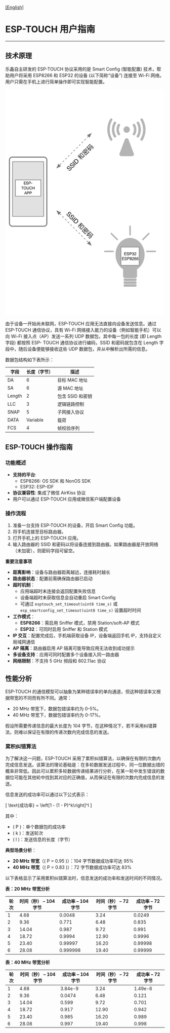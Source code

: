 [[English]](esptouch-user-guide-en.md)

# ESP-TOUCH 用户指南

---

## 技术原理

乐鑫自主研发的 ESP-TOUCH 协议采⽤的是 Smart Config (智能配置) 技术，帮助用户将采用 ESP8266 和 ESP32 的设备 (以下简称“设备”) 连接至 Wi-Fi 网络。用户只需在⼿机上进行简单操作即可实现智能配置。

![ESP-TOUCH 技术信息传输过程](images/esptouch-app-flow-cn.png)

由于设备一开始尚未联网，ESP-TOUCH 应用无法直接向设备发送信息。通过 ESP-TOUCH 通信协议，具有 Wi-Fi 网络接入能力的设备（例如智能手机）可以向 Wi-Fi 接入点（AP）发送一系列 UDP 数据包，其中每一包的长度 (即 Length 字段) 都按照 ESP- TOUCH 通信协议进⾏编码，SSID 和密码就包含在 Length 字段中，随后设备便能够接收这些 UDP 数据包，并从中解析出所需的信息。

数据包结构如下表所示：

| 字段    | 长度（字节）     | 描述                                |
|--------|----------------|-------------------------------------|
| DA     | 6              | 目标 MAC 地址                        |
| SA     | 6              | 源 MAC 地址                          |
| Length | 2              | 包含 SSID 和密钥                      |
| LLC    | 3              | 逻辑链路控制                          |
| SNAP   | 5              | 子网接入协议                          |
| DATA   | Variable       | 载荷                                 |
| FCS    | 4              | 帧校验序列                            |


## ESP-TOUCH 操作指南

### 功能概述

- **支持的平台**:  
  - ESP8266: OS SDK 和 NonOS SDK
  - ESP32: ESP-IDF
- **协议兼容性**: 集成了微信 AirKiss 协议
- 用户可以通过 ESP-TOUCH 应用或微信客户端配置设备

### 操作流程

1. 准备一台支持 ESP-TOUCH 的设备，开启 Smart Config 功能。
2. 将手机连接至目标路由器。
3. 打开手机上的 ESP-TOUCH 应用。
4. 输入路由器的 SSID 和密码以将设备连接到路由器。如果路由器是开放网络（未加密），则密码字段可留空。

**重要注意事项**

- **距离影响**：设备与路由器距离越远，连接耗时越长
- **路由器状态**：配置前需确保路由器已启动
- **超时机制**：
  - 应用端超时未连接会返回配置失败信息
  - 设备端超时未获取信息会自动重启 Smart Config
  - 可通过 `esptouch_set_timeout(uint8 time_s)` 或 `esp_smartconfig_set_timeout(uint8 time_s)` 设置超时时间
- **工作模式**：
  - **ESP8266**：需启用 Sniffer 模式，禁用 Station/soft-AP 模式
  - **ESP32**：可同时启用 Sniffer 和 Station 模式
- **IP 交互**：配置完成后，手机端获取设备 IP，设备端返回手机 IP，支持自定义局域网通信
- **AP 隔离**：路由器启用 AP 隔离可能导致应用无法收到成功提示
- **多设备支持**：应用可同时配置多个设备接入同一路由器
- **网络限制**：不支持 5 GHz 频段和 802.11ac 协议

## 性能分析

ESP-TOUCH 的通信模型可以抽象为某种错误率的单向通道，但这种错误率又根据带宽的不同而有所不同。通常：

- 20 MHz 带宽下，数据包错误率约为 0-5%。
- 40 MHz 带宽下，数据包错误率约为 0-17%。

假设所需要传递信息的最大长度为 104 字节，在这种情况下，若不采用纠错算法，则难以保证在有限的传递次数内完成信息的发送。

### 累积纠错算法

为了解决这一问题，ESP-TOUCH 采用了累积纠错算法，以确保在有限的次数内完成信息发送。该算法的理论基础是：在多轮数据发送过程中，同一位数据出错的概率非常低。因此可以累积多轮数据传递结果进行分析，在某一轮中发生错误的数据位可能在其他轮中找到其对应的正确值，从而保证在有限的次数内完成信息的发送。

信息发送的成功率可以通过以下公式表示：

\[ \text{成功率} = \left[1 - (1 - P)^k\right]^l \]

其中：
- \( P \)：单个数据包的成功率
- \( k \)：发送轮次
- \( l \)：发送信息的长度（字节）

**典型场景分析**：
- **20 MHz 带宽**（\( P = 0.95 \)）：104 字节数据成功率可达 95%
- **40 MHz 带宽**（\( P = 0.83 \)）：72 字节数据成功率可达 83%

以下表格显示了采用累积纠错算法时，信息发送的成功率和发送时间的不同情况。

**表：20 MHz 带宽分析**

| 轮次 | 时间（秒） – 104 字节   | 成功率 – 104 字节   | 时间（秒） – 72 字节  | 成功率 – 72 字节  |
|------|----------------------|-------------------|---------------------|------------------|
| 1    | 4.68                 | 0.0048            | 3.24                | 0.0249           |
| 2    | 9.36                 | 0.771             | 6.48                | 0.835            |
| 3    | 14.04                | 0.987             | 9.72                | 0.991            |
| 4    | 18.72                | 0.9994            | 12.90               | 0.9996           |
| 5    | 23.40                | 0.99997           | 16.20               | 0.99998          |
| 6    | 28.08                | 0.999998          | 19.40               | 0.99999          |

**表：40 MHz 带宽分析**

| 轮次 | 时间（秒） – 104 字节   | 成功率 – 104 字节   | 时间（秒） – 72 字节  | 成功率 – 72 字节  |
|------|----------------------|-------------------|---------------------|------------------|
| 1    | 4.68                 | 3.84e-9           | 3.24                | 1.49e-6          |
| 2    | 9.36                 | 0.0474            | 6.48                | 0.121            |
| 3    | 14.04                | 0.599             | 9.72                | 0.701            |
| 4    | 18.72                | 0.917             | 12.90               | 0.942            |
| 5    | 23.40                | 0.985             | 16.20               | 0.989            |
| 6    | 28.08                | 0.997             | 19.40               | 0.998
